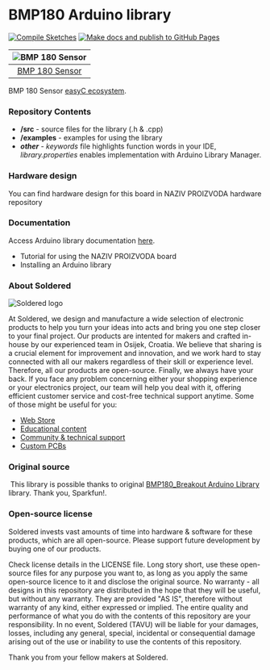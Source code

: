 # BMP180 Arduino library

[![Compile Sketches](http://github-actions.40ants.com/e-radionicacom/Soldered-BMP180-Arduino-Library/matrix.svg?branch=dev&only=Compile%20Sketches)](https://github.com/e-radionicacom/Soldered-BMP180-Arduino-Library/actions/workflows/compile_test.yml)
[![Make docs and publish to GitHub Pages](https://github.com/e-radionicacom/Soldered-BMP180-Arduino-Library/actions/workflows/make_docs.yml/badge.svg?branch=dev)](https://github.com/e-radionicacom/Soldered-BMP180-Arduino-Library/actions/workflows/make_docs.yml)

| ![BMP 180 Sensor](https://upload.wikimedia.org/wikipedia/commons/8/8f/Example_image.svg) |
| :---------------------------------------------------------------------------------------------: |
| [BMP 180 Sensor](https://www.solde.red/SKU)                                                            |

BMP 180 Sensor [easyC ecosystem](https://www.soldered.com/easyC). 

### Repository Contents
- **/src** - source files for the library (.h & .cpp)
- **/examples** - examples for using the library
- ***other*** - *keywords* file highlights function words in your IDE, *library.properties* enables implementation with Arduino Library Manager.

### Hardware design
You can find hardware design for this board in NAZIV PROIZVODA hardware repository

### Documentation

Access Arduino library documentation [here](https://e-radionicacom.github.io/Soldered-Generic-Arduino-Library/).

- Tutorial for using the NAZIV PROIZVODA board
- Installing an Arduino library

### About Soldered
![Soldered logo](https://raw.githubusercontent.com/e-radionicacom/Soldered-Generic-Arduino-Library/dev/extras/Logo%20horizontal-2.svg)

At Soldered, we design and manufacture a wide selection of electronic products to help you turn your ideas into acts and bring you one step closer to your final project. Our products are intented for makers and crafted in-house by our experienced team in Osijek, Croatia. We believe that sharing is a crucial element for improvement and innovation, and we work hard to stay connected with all our makers regardless of their skill or experience level. Therefore, all our products are open-source. Finally, we always have your back. If you face any problem concerning either your shopping experience or your electronics project, our team will help you deal with it, offering efficient customer service and cost-free technical support anytime. Some of those might be useful for you:

- [Web Store](https://www.soldered.com)
- [Educational content](https://learn.soldered.com)
- [Community & technical support](https://community.soldered.com)
- [Custom PCBs](https://pcb.soldered.com)


### Original source
​
This library is possible thanks to original [BMP180_Breakout Arduino Library](https://github.com/sparkfun/BMP180_Breakout_Arduino_Library) library. Thank you, Sparkfun!. 


### Open-source license
Soldered invests vast amounts of time into hardware & software for these products, which are all open-source. Please support future development by buying one of our products. 

Check license details in the LICENSE file. Long story short, use these open-source files for any purpose you want to, as long as you apply the same open-source licence to it and disclose the original source. No warranty - all designs in this repository are distributed in the hope that they will be useful, but without any warranty. They are provided "AS IS", therefore without warranty of any kind, either expressed or implied. The entire quality and performance of what you do with the contents of this repository are your responsibility. In no event, Soldered (TAVU) will be liable for your damages, losses, including any general, special, incidental or consequential damage arising out of the use or inability to use the contents of this repository. 

Thank you from your fellow makers at Soldered.

